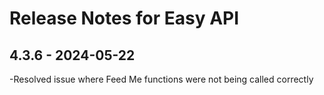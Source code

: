# Release Notes for Easy API

## 4.3.6 - 2024-05-22

-Resolved issue where Feed Me functions were not being called correctly